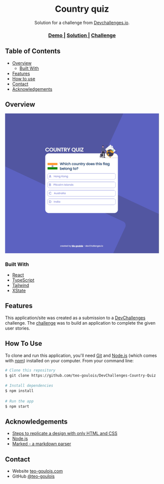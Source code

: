 <!-- Please update value in the {}  -->

<h1 align="center">Country quiz</h1>

<div align="center">
   Solution for a challenge from  <a href="http://devchallenges.io" target="_blank">Devchallenges.io</a>.
</div>

<div align="center">
  <h3>
    <a href="https://dev-challenges-country-quiz-cjoa670o0-teo-goulois.vercel.app/">
      Demo
    </a>
    <span> | </span>
    <a href="https://dev-challenges-country-quiz-cjoa670o0-teo-goulois.vercel.app/">
      Solution
    </a>
    <span> | </span>
    <a href="https://devchallenges.io/challenges/Bu3G2irnaXmfwQ8sZkw8">
      Challenge
    </a>
  </h3>
</div>

<!-- TABLE OF CONTENTS -->

## Table of Contents

- [Overview](#overview)
  - [Built With](#built-with)
- [Features](#features)
- [How to use](#how-to-use)
- [Contact](#contact)
- [Acknowledgements](#acknowledgements)

<!-- OVERVIEW -->

## Overview

![screenshot](./Capture.PNG)


### Built With

<!-- This section should list any major frameworks that you built your project using. Here are a few examples.-->

- [React](https://reactjs.org/)
- [TypeScript ](https://www.typescriptlang.org/)
- [Tailwind](https://tailwindcss.com/)
- [XState](https://xstate.js.org/docs/)

## Features

<!-- List the features of your application or follow the template. Don't share the figma file here :) -->

This application/site was created as a submission to a [DevChallenges](https://devchallenges.io/challenges) challenge. The [challenge](https://devchallenges.io/challenges/Bu3G2irnaXmfwQ8sZkw8) was to build an application to complete the given user stories.

## How To Use

<!-- Example: -->

To clone and run this application, you'll need [Git](https://git-scm.com) and [Node.js](https://nodejs.org/en/download/) (which comes with [npm](http://npmjs.com)) installed on your computer. From your command line:

```bash
# Clone this repository
$ git clone https://github.com/teo-goulois/DevChallenges-Country-Quiz

# Install dependencies
$ npm install

# Run the app
$ npm start
```

## Acknowledgements

<!-- This section should list any articles or add-ons/plugins that helps you to complete the project. This is optional but it will help you in the future. For example: -->

- [Steps to replicate a design with only HTML and CSS](https://devchallenges-blogs.web.app/how-to-replicate-design/)
- [Node.js](https://nodejs.org/)
- [Marked - a markdown parser](https://github.com/chjj/marked)

## Contact

- Website [teo-goulois.com](https://teogoulois-website.vercel.app/)
- GitHub [@teo-goulois](https://github.com/teo-goulois)


